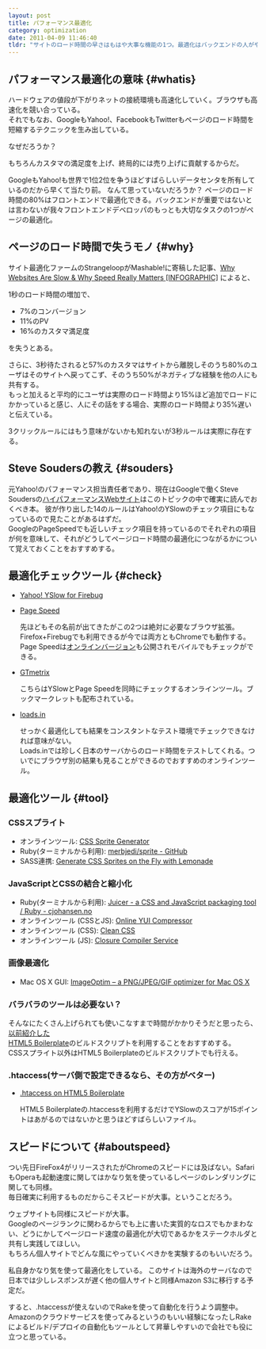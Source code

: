 ```yaml
---
layout: post
title: パフォーマンス最適化
category: optimization
date: 2011-04-09 11:46:40
tldr: "サイトのロード時間の早さはもはや大事な機能の1つ。最適化はバックエンドの人がやる、そんな風に思ってたりはしないだろうか？ ページロード時間の80%はフロントエンドで最適化できる。最適化の意味とその実践について紹介。"
---
```


## パフォーマンス最適化の意味 {#whatis}

ハードウェアの値段が下がりネットの接続環境も高速化していく。ブラウザも高速化を競い合っている。  
それでもなお、GoogleもYahoo!、FacebookもTwitterもページのロード時間を短縮するテクニックを生み出している。

なぜだろうか？

もちろんカスタマの満足度を上げ、終局的には売り上げに貢献するからだ。

GoogleもYahoo!も世界で1位2位を争うほどすばらしいデータセンタを所有しているのだから早くて当たり前。
なんて思っていないだろうか？
ページのロード時間の80%はフロントエンドで最適化できる。バックエンドが重要ではないとは言わないが我々フロントエンドデベロッパのもっとも大切なタスクの1つがページの最適化。

## ページのロード時間で失うモノ {#why}

サイト最適化ファームのStrangeloopがMashable!に寄稿した記事、[Why Websites Are Slow &amp; Why Speed Really Matters [INFOGRAPHIC]](http://mashable.com/2011/04/06/site-speed/)
によると、  

1秒のロード時間の増加で、

- 7%のコンバージョン
- 11%のPV
- 16%のカスタマ満足度

を失うとある。  

さらに、3秒待たされると57%のカスタマはサイトから離脱しそのうち80%のユーザはそのサイトへ戻ってこず、そのうち50%がネガティブな経験を他の人にも共有する。  
もっと加えると平均的にユーザは実際のロード時間より15%ほど追加でロードにかかっていると感じ、人にその話をする場合、実際のロード時間より35%遅いと伝えている。

3クリックルールにはもう意味がないかも知れないが3秒ルールは実際に存在する。  

## Steve Soudersの教え {#souders}

元Yahoo!のパフォーマンス担当責任者であり、現在はGoogleで働くSteve Soudersの[ハイパフォーマンスWebサイト](http://www.oreilly.co.jp/books/9784873113616/)はこのトピックの中で確実に読んでおくべき本。
彼が作り出した14のルールはYahoo!のYSlowのチェック項目にもなっているので見たことがあるはずだ。  
GoogleのPageSpeedでも近しいチェック項目を持っているのでそれぞれの項目が何を意味して、それがどうしてページロード時間の最適化につながるかについて覚えておくことをおすすめする。

## 最適化チェックツール {#check}

- [Yahoo! YSlow for Firebug](http://developer.yahoo.com/yslow/)
- [Page Speed](http://code.google.com/speed/page-speed/)

  先ほどもその名前が出てきたがこの2つは絶対に必要なブラウザ拡張。Firefox+Firebugでも利用できるが今では両方ともChromeでも動作する。Page
  Speedは[オンラインバージョン](http://pagespeed.googlelabs.com/)も公開されモバイルでもチェックができる。

 - [GTmetrix](http://gtmetrix.com/)

   こちらはYSlowとPage Speedを同時にチェックするオンラインツール。ブックマークレットも配布されている。

 - [loads.in](http://loads.in/)

   せっかく最適化しても結果をコンスタントなテスト環境でチェックできなければ意味がない。  
   Loads.inでは珍しく日本のサーバからのロード時間をテストしてくれる。ついでにブラウザ別の結果も見ることができるのでおすすめのオンラインツール。

## 最適化ツール {#tool}

### CSSスプライト

- オンラインツール: [CSS Sprite Generator](http://spritegen.website-performance.org/)
- Ruby(ターミナルから利用): [merbjedi/sprite - GitHub](https://github.com/merbjedi/sprite)
- SASS連携: [Generate CSS Sprites on the Fly with Lemonade](http://www.hagenburger.net/BLOG/Lemonade-CSS-Sprites-for-Sass-Compass.html)

### JavaScriptとCSSの結合と縮小化

- Ruby(ターミナルから利用): [Juicer - a CSS and JavaScript packaging tool / Ruby - cjohansen.no](http://cjohansen.no/en/ruby/juicer_a_css_and_javascript_packaging_tool)
- オンラインツール (CSSとJS): [Online YUI Compressor](http://www.refresh-sf.com/yui/)
- オンラインツール (CSS): [Clean CSS](http://www.cleancss.com/)
- オンラインツール (JS): [Closure Compiler Service](http://closure-compiler.appspot.com/home)

### 画像最適化

- Mac OS X GUI: [ImageOptim – a PNG/JPEG/GIF optimizer for Mac OS X](http://imageoptim.pornel.net/)
　
### バラバラのツールは必要ない？

そんなにたくさん上げられても使いこなすまで時間がかかりそうだと思ったら、 
[以前紹介した](http://css.studiomohawk.com/tool/2011/03/15/html5boilerplate/)  
[HTML5
Boilerplate](http://html5boilerplate.com/)のビルドスクリプトを利用することをおすすめする。  
CSSスプライト以外はHTML5 Boilerplateのビルドスクリプトでも行える。

### .htaccess(サーバ側で設定できるなら、その方がベター)

- [.htaccess on HTML5 Boilerplate](https://github.com/paulirish/html5-boilerplate/blob/master/.htaccess)

  HTML5
  Boilerplateの.htaccessを利用するだけでYSlowのスコアが15ポイントはあがるのではないかと思うほどすばらしいファイル。

## スピードについて {#aboutspeed}

つい先日FireFox4がリリースされたがChromeのスピードには及ばない。SafariもOperaも起動速度に関してはかなり気を使っているしページのレンダリングに関しても同様。  
毎日確実に利用するものだからこそスピードが大事。ということだろう。  

ウェブサイトも同様にスピードが大事。  
Googleのページランクに関わるからでも上に書いた実質的なロスでもかまわない、どうにかしてページロード速度の最適化が大切であるかをステークホルダと共有し実践してほしい。  
もちろん個人サイトでどんな風にやっていくべきかを実験するのもいいだろう。

私自身かなり気を使って最適化をしている。
このサイトは海外のサーバなので日本では少しレスポンスが遅く他の個人サイトと同様Amazon S3に移行する予定だ。  

すると、.htaccessが使えないのでRakeを使って自動化を行うよう調整中。
Amazonのクラウドサービスを使ってみるというのもいい経験になったしRakeによるビルド/デプロイの自動化もツールとして昇華しやすいので会社でも役に立つと思っている。
